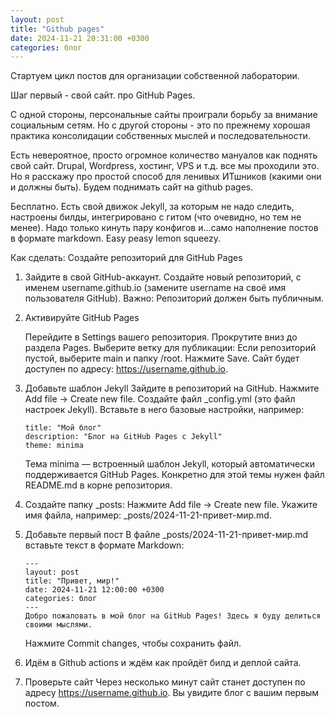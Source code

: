 ```yaml
---
layout: post
title: "Github pages"
date: 2024-11-21 20:31:00 +0300
categories: блог
---
```

Стартуем цикл постов для организации собственной лаборатории.

Шаг первый - свой сайт. про GitHub Pages.

С одной стороны, персональные сайты проиграли борьбу за внимание социальным сетям. Но с другой стороны - это по прежнему хорошая практика консолидации собственных мыслей и последовательности.

Есть невероятное, просто огромное количество мануалов как поднять свой сайт. Drupal, Wordpress, хостинг, VPS и т.д. все мы проходили это. Но я расскажу про простой способ для ленивых ИТшников (какими они и должны быть). Будем поднимать сайт на github pages.

Бесплатно. Есть свой движок Jekyll, за которым не надо следить, настроены билды, интегрировано с гитом (что очевидно, но тем не менее). Надо только кинуть пару конфигов и...само наполнение постов в формате markdown. Easy peasy lemon squeezy.


Как сделать:
Создайте репозиторий для GitHub Pages

1. Зайдите в свой GitHub-аккаунт.
Создайте новый репозиторий, с именем username.github.io (замените username на своё имя пользователя GitHub).
Важно: Репозиторий должен быть публичным.

2. Активируйте GitHub Pages

    Перейдите в Settings вашего репозитория.
    Прокрутите вниз до раздела Pages.
    Выберите ветку для публикации:
        Если репозиторий пустой, выберите main и папку /root.
        Нажмите Save.
    Сайт будет доступен по адресу: https://username.github.io.

3. Добавьте шаблон Jekyll
    Зайдите в репозиторий на GitHub.
    Нажмите Add file → Create new file.
    Создайте файл _config.yml (это файл настроек Jekyll).
    Вставьте в него базовые настройки, например:

    ```
    title: "Мой блог"
    description: "Блог на GitHub Pages с Jekyll"
    theme: minima
    ```

    Тема minima — встроенный шаблон Jekyll, который автоматически поддерживается GitHub Pages. Конкретно для этой темы нужен файл README.md в корне репозитория.

4.   Создайте папку _posts:
    Нажмите Add file → Create new file.
    Укажите имя файла, например: _posts/2024-11-21-привет-мир.md.

5. Добавьте первый пост
    В файле _posts/2024-11-21-привет-мир.md вставьте текст в формате Markdown:

    ```
    ---
    layout: post
    title: "Привет, мир!"
    date: 2024-11-21 12:00:00 +0300
    categories: блог
    ---
    Добро пожаловать в мой блог на GitHub Pages! Здесь я буду делиться своими мыслями.
    ```

    Нажмите Commit changes, чтобы сохранить файл.

6. Идём в Github actions и ждём как пройдёт билд и деплой сайта.

7. Проверьте сайт
    Через несколько минут сайт станет доступен по адресу https://username.github.io. Вы увидите блог с вашим первым постом.